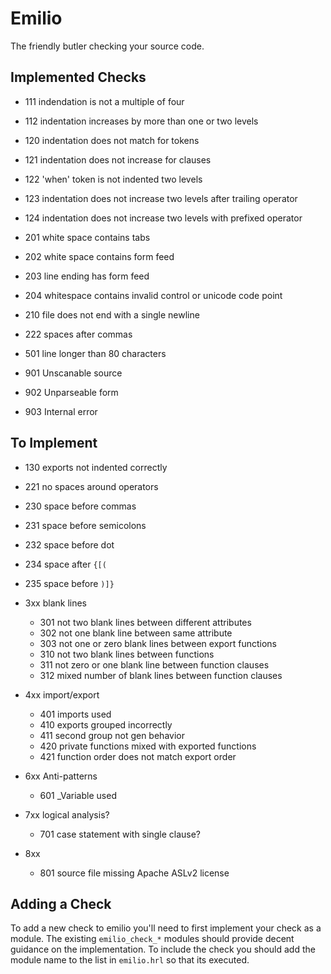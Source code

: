 Emilio
===

The friendly butler checking your source code.

Implemented Checks
---

* 111 indendation is not a multiple of four
* 112 indentation increases by more than one or two levels
* 120 indentation does not match for tokens
* 121 indentation does not increase for clauses
* 122 'when' token is not indented two levels
* 123 indentation does not increase two levels after trailing operator
* 124 indentation does not increase two levels with prefixed operator

* 201 white space contains tabs
* 202 white space contains form feed
* 203 line ending has form feed
* 204 whitespace contains invalid control or unicode code point

* 210 file does not end with a single newline

* 222 spaces after commas

* 501 line longer than 80 characters

* 901 Unscanable source
* 902 Unparseable form
* 903 Internal error

To Implement
---

* 130 exports not indented correctly

* 221 no spaces around operators
* 230 space before commas
* 231 space before semicolons
* 232 space before dot
* 234 space after `{[(`
* 235 space before `)]}`

* 3xx blank lines
  * 301 not two blank lines between different attributes
  * 302 not one blank line between same attribute
  * 303 not one or zero blank lines between export functions
  * 310 not two blank lines between functions
  * 311 not zero or one blank line between function clauses
  * 312 mixed number of blank lines between function clauses

* 4xx import/export
  * 401 imports used
  * 410 exports grouped incorrectly
  * 411 second group not gen behavior
  * 420 private functions mixed with exported functions
  * 421 function order does not match export order

* 6xx Anti-patterns
  * 601 _Variable used

* 7xx logical analysis?
  * 701 case statement with single clause?

* 8xx
  * 801 source file missing Apache ASLv2 license


Adding a Check
---

To add a new check to emilio you'll need to first implement your check
as a module. The existing `emilio_check_*` modules should provide
decent guidance on the implementation. To include the check you should
add the module name to the list in `emilio.hrl` so that its executed.
